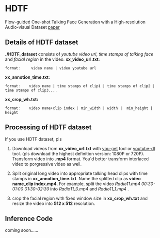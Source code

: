 # HDTF
Flow-guided One-shot Talking Face Generation with a High-resolution Audio-visual Dataset 
<a href="https://openaccess.thecvf.com/content/CVPR2021/papers/Zhang_Flow-Guided_One-Shot_Talking_Face_Generation_With_a_High-Resolution_Audio-Visual_Dataset_CVPR_2021_paper.pdf" target="_blank">paper</a> 

## Details of HDTF dataset
**./HDTF_dataset** consists of *youtube video url*, *time stamps of talking face* and *facial region* in the video.
**xx_video_url.txt:** 


```
format:     video name | video youtube url
```

**xx_annotion_time.txt:**
```
format:    video name | time stamps of clip1 | time stamps of clip2 | time stamps of clip3....
```
**xx_crop_wh.txt:**
```
format:    video name+clip index | min_width | width |  min_height | height
```
## Processing of HDTF dataset
If you use HDTF dataset, pls

 1. Download videos from  **xx_video_url.txt** with <a href="https://github.com/soimort/you-get" target="_blank">you-get</a>  tool or <a href="https://github.com/ytdl-org/youtube-dl" target="_blank">youtube-dl</a> tool. (pls download the highest definition version: 1080P or 720P).  Transform video into **.mp4** format. You'd better transform interlaced video to porgressive video as well.

2. Split original long video into appropriate talking head clips with time stamps in **xx_annotion_time.txt**.  Name the splitted clip as **video name_clip index.mp4**. For example, split the video  *Radio11.mp4 00:30-01:00 01:30-02:30*  into *Radio11_0.mp4* and *Radio11_1.mp4* .

3. crop the facial region with fixed window size in **xx_crop_wh.txt** and resize the video into **512 x 512** resolution.




## Inference Code
coming soon......

